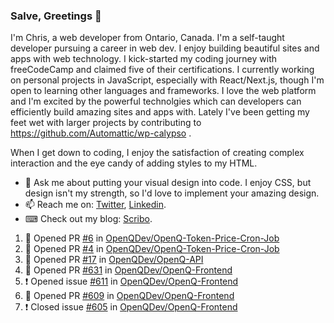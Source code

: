 ### Salve, Greetings 👋

I'm Chris, a web developer from Ontario, Canada. I'm a self-taught developer pursuing a career in web dev. I enjoy building beautiful sites and apps with web technology.
I kick-started my coding journey with freeCodeCamp and claimed five of their certifications.  I currently working on personal projects in JavaScript, especially with React/Next.js, though I'm open to learning other languages and frameworks. I love the web platform and I'm excited by the powerful technolgies which can developers can efficiently build amazing sites and apps with. Lately I've been getting my feet wet with larger projects by contributing to https://github.com/Automattic/wp-calypso .

When I get down to coding, I enjoy the satisfaction of creating complex interaction and the eye candy of adding styles to my HTML. 

- 💬 Ask me about putting your visual design into code. I enjoy CSS, but design isn't my strength, so I'd love to implement your amazing design.
- 📫 Reach me on: [Twitter](https://twitter.com/Christo28120856), [Linkedin](https://www.linkedin.com/in/christopher-stevers-07b9a5204/).
- ⌨ Check out my blog: [Scribo](https://christopherstevers.cf).
<!--
**Christopher-Stevers/Christopher-Stevers** is a ✨ _special_ ✨ repository because its `README.md` (this file) appears on your GitHub profile.

Here are some ideas to get you started:

- 🔭 I’m currently working on ...
- 🌱 I’m currently learning ...
- 👯 I’m looking to collaborate on ...
- 🤔 I’m looking for help with ...
- 😄 Pronouns: ...
- ⚡ Fun fact: ...
-->

<!--START_SECTION:activity-->
1. 💪 Opened PR [#6](https://github.com/OpenQDev/OpenQ-Token-Price-Cron-Job/pull/6) in [OpenQDev/OpenQ-Token-Price-Cron-Job](https://github.com/OpenQDev/OpenQ-Token-Price-Cron-Job)
2. 💪 Opened PR [#4](https://github.com/OpenQDev/OpenQ-Token-Price-Cron-Job/pull/4) in [OpenQDev/OpenQ-Token-Price-Cron-Job](https://github.com/OpenQDev/OpenQ-Token-Price-Cron-Job)
3. 💪 Opened PR [#17](https://github.com/OpenQDev/OpenQ-API/pull/17) in [OpenQDev/OpenQ-API](https://github.com/OpenQDev/OpenQ-API)
4. 💪 Opened PR [#631](https://github.com/OpenQDev/OpenQ-Frontend/pull/631) in [OpenQDev/OpenQ-Frontend](https://github.com/OpenQDev/OpenQ-Frontend)
5. ❗️ Opened issue [#611](https://github.com/OpenQDev/OpenQ-Frontend/issues/611) in [OpenQDev/OpenQ-Frontend](https://github.com/OpenQDev/OpenQ-Frontend)
6. 💪 Opened PR [#609](https://github.com/OpenQDev/OpenQ-Frontend/pull/609) in [OpenQDev/OpenQ-Frontend](https://github.com/OpenQDev/OpenQ-Frontend)
7. ❗️ Closed issue [#605](https://github.com/OpenQDev/OpenQ-Frontend/issues/605) in [OpenQDev/OpenQ-Frontend](https://github.com/OpenQDev/OpenQ-Frontend)
<!--END_SECTION:activity-->
